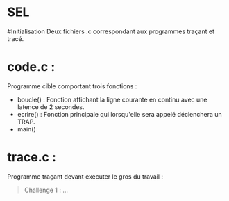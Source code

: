 # SEL

#Initialisation
Deux fichiers .c correspondant aux programmes traçant et tracé.

# code.c : 
Programme cible comportant trois fonctions : 
 - boucle() : Fonction affichant la ligne courante en continu avec une latence de 2 secondes.
 - ecrire() : Fonction principale qui lorsqu'elle sera appelé déclenchera un TRAP. 
 - main()
 
# trace.c : 
Programme traçant devant executer le gros du travail  : 
  > Challenge 1 : ...
